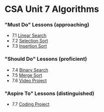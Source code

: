 # CSA Unit 7 Algorithms

### "Must Do" Lessons (approaching)
- 7.1 [Linear Search](linear-search.md)
- 7.2 [Selection Sort](selection-sort.md)
- 7.3 [Insertion Sort](insertion-sort.md)

### "Should Do" Lessons (proficient)
- 7.4 [Binary Search](binary-search.md)
- 7.5 [Merge Sort](merge-sort.md)
- 7.6 [Video Project](video-project.md)

### "Aspire To" Lessons (distinguished)
- 7.7 [Coding Project](coding-project.md)

